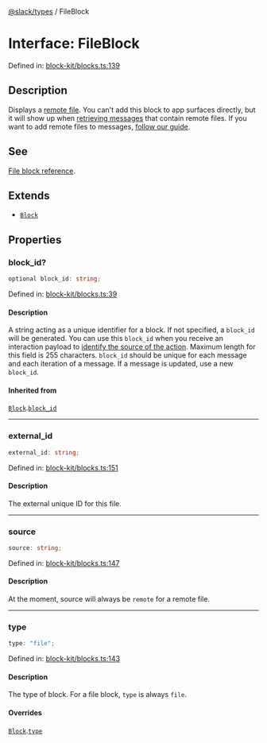 [@slack/types](../index.md) / FileBlock

# Interface: FileBlock

Defined in: [block-kit/blocks.ts:139](https://github.com/slackapi/node-slack-sdk/blob/main/packages/types/src/block-kit/blocks.ts#L139)

## Description

Displays a [remote file](https://docs.slack.dev/messaging/working-with-files#remote). You can't add this block to
app surfaces directly, but it will show up when [retrieving messages](https://docs.slack.dev/messaging/retrieving-messages)
that contain remote files. If you want to add remote files to messages,
[follow our guide](https://docs.slack.dev/messaging/working-with-files#remote).

## See

[File block reference](https://docs.slack.dev/reference/block-kit/blocks/file-block).

## Extends

- [`Block`](Block.md)

## Properties

### block\_id?

```ts
optional block_id: string;
```

Defined in: [block-kit/blocks.ts:39](https://github.com/slackapi/node-slack-sdk/blob/main/packages/types/src/block-kit/blocks.ts#L39)

#### Description

A string acting as a unique identifier for a block. If not specified, a `block_id` will be generated.
You can use this `block_id` when you receive an interaction payload to
[identify the source of the action](https://docs.slack.dev/interactivity/handling-user-interaction#payloads).
Maximum length for this field is 255 characters. `block_id` should be unique for each message and each iteration of
a message. If a message is updated, use a new `block_id`.

#### Inherited from

[`Block`](Block.md).[`block_id`](Block.md#block_id)

***

### external\_id

```ts
external_id: string;
```

Defined in: [block-kit/blocks.ts:151](https://github.com/slackapi/node-slack-sdk/blob/main/packages/types/src/block-kit/blocks.ts#L151)

#### Description

The external unique ID for this file.

***

### source

```ts
source: string;
```

Defined in: [block-kit/blocks.ts:147](https://github.com/slackapi/node-slack-sdk/blob/main/packages/types/src/block-kit/blocks.ts#L147)

#### Description

At the moment, source will always be `remote` for a remote file.

***

### type

```ts
type: "file";
```

Defined in: [block-kit/blocks.ts:143](https://github.com/slackapi/node-slack-sdk/blob/main/packages/types/src/block-kit/blocks.ts#L143)

#### Description

The type of block. For a file block, `type` is always `file`.

#### Overrides

[`Block`](Block.md).[`type`](Block.md#type)
